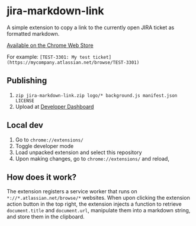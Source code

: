# jira-markdown-link
A simple extension to copy a link to the currently open JIRA ticket as formatted markdown.

[Available on the Chrome Web Store](https://chrome.google.com/webstore/detail/copy-jira-issue-link-as-m/ddodimdmkjejnaknifbdadmkefibglco)

For example: `[TEST-3301: My test ticket](https://mycompany.atlassian.net/browse/TEST-3301)`

## Publishing
1. `zip jira-markdown-link.zip logo/* background.js manifest.json LICENSE`
2. Upload at [Developer Dashboard](https://chrome.google.com/webstore/devconsole)

## Local dev
1. Go to `chrome://extensions/`
2. Toggle developer mode
3. Load unpacked extension and select this repository
4. Upon making changes, go to `chrome://extensions/` and reload,

## How does it work?
The extension registers a service worker that runs on `*://*.atlassian.net/browse/*` websites. When upon clicking the extension action button in the top right, the extension injects a function to retrieve `document.title` and `document.url`, manipulate them into a markdown string, and store them in the clipboard.
